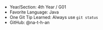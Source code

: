 - Year/Section: 4th Year / G01
- Favorite Language: Java
- One Git Tip Learned: Always use `git status` 
- GitHub: @na-t-h-an